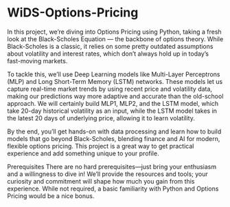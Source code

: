 # WiDS-Options-Pricing
In this project, we’re diving into Options Pricing using Python, taking a fresh look at the Black-Scholes Equation — the backbone of options theory. While Black-Scholes is a classic, it relies on some pretty outdated assumptions about volatility and interest rates, which don’t always hold up in today’s fast-moving markets.

To tackle this, we’ll use Deep Learning models like Multi-Layer Perceptrons (MLP) and Long Short-Term Memory (LSTM) networks. These models let us capture real-time market trends by using recent price and volatility data, making our predictions way more adaptive and accurate than the old-school approach. We will certainly build MLP1, MLP2, and the LSTM model, which take 20-day historical volatility as an input, while the LSTM model takes in the latest 20 days of underlying price, allowing it to learn volatility. 

By the end, you’ll get hands-on with data processing and learn how to build models that go beyond Black-Scholes, blending finance and AI for modern, flexible options pricing. This project is a great way to get practical experience and add something unique to your profile.

Prerequisites
There are no hard prerequisites—just bring your enthusiasm and a willingness to dive in! We’ll provide the resources and tools; your curiosity and commitment will shape how much you gain from this experience. While not required, a basic familiarity with Python and Options Pricing would be a nice bonus.

